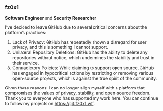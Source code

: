 ### fz0x1

**Software Engineer** and **Security Researcher** 

I’ve decided to leave GitHub due to several critical concerns about the platform’s practices:

1.	Lack of Privacy: GitHub has repeatedly shown a disregard for user privacy, and this is something I cannot support.
2.	Unilateral Repository Deletions: GitHub has the ability to delete any repositories without notice, which undermines the stability and trust in their service.
3.	Contradictory Policies: While claiming to support open source, GitHub has engaged in hypocritical actions by restricting or removing various open-source projects, which is against the true spirit of the community.

Given these reasons, I can no longer align myself with a platform that compromises the values of privacy, stability, and open-source freedom. Thank you to everyone who has supported my work here. You can continue to follow my projects on <https://git.fz0x1.wtf>.
